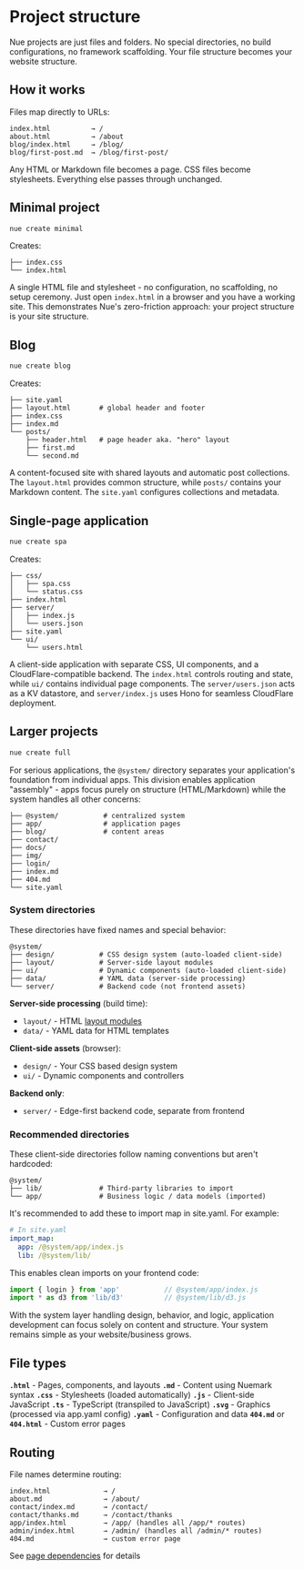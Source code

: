 
# Project structure
Nue projects are just files and folders. No special directories, no build configurations, no framework scaffolding. Your file structure becomes your website structure.

## How it works

Files map directly to URLs:

```
index.html          → /
about.html          → /about
blog/index.html     → /blog/
blog/first-post.md  → /blog/first-post/
```

Any HTML or Markdown file becomes a page. CSS files become stylesheets. Everything else passes through unchanged.

## Minimal project

```bash
nue create minimal
```

Creates:

```
├── index.css
└── index.html
```

A single HTML file and stylesheet - no configuration, no scaffolding, no setup ceremony. Just open `index.html` in a browser and you have a working site. This demonstrates Nue's zero-friction approach: your project structure is your site structure.


## Blog

```bash
nue create blog
```
Creates:

```
├── site.yaml
├── layout.html       # global header and footer
├── index.css
├── index.md
└── posts/
    ├── header.html   # page header aka. "hero" layout
    ├── first.md
    └── second.md
```

A content-focused site with shared layouts and automatic post collections. The `layout.html` provides common structure, while `posts/` contains your Markdown content. The `site.yaml` configures collections and metadata.


## Single-page application

```bash
nue create spa
```

Creates:

```
├── css/
│   ├── spa.css
│   └── status.css
├── index.html
├── server/
│   ├── index.js
│   └── users.json
├── site.yaml
└── ui/
    └── users.html
```

A client-side application with separate CSS, UI components, and a CloudFlare-compatible backend. The `index.html` controls routing and state, while `ui/` contains individual page components. The `server/users.json` acts as a KV datastore, and `server/index.js` uses Hono for seamless CloudFlare deployment.



## Larger projects

```bash
nue create full
```

For serious applications, the `@system/` directory separates your application's foundation from individual apps. This division enables application "assembly" - apps focus purely on structure (HTML/Markdown) while the system handles all other concerns:

```
├── @system/           # centralized system
├── app/               # application pages
├── blog/              # content areas
├── contact/
├── docs/
├── img/
├── login/
├── index.md
├── 404.md
└── site.yaml
```

### System directories

These directories have fixed names and special behavior:

```
@system/
├── design/           # CSS design system (auto-loaded client-side)
├── layout/           # Server-side layout modules
├── ui/               # Dynamic components (auto-loaded client-side)
├── data/             # YAML data (server-side processing)
└── server/           # Backend code (not frontend assets)
```

**Server-side processing** (build time):

- `layout/` - HTML [layout modules](/docs/layout-system)
- `data/` - YAML data for HTML templates


**Client-side assets** (browser):

- `design/` - Your CSS based design system
- `ui/` - Dynamic components and controllers

**Backend only**:
- `server/` - Edge-first backend code, separate from frontend


### Recommended directories
These client-side directories follow naming conventions but aren't hardcoded:

```
@system/
├── lib/              # Third-party libraries to import
└── app/              # Business logic / data models (imported)
```

It's recommended to add these to import map in site.yaml. For example:

```yaml
# In site.yaml
import_map:
  app: /@system/app/index.js
  lib: /@system/lib/
```

This enables clean imports on your frontend code:

```javascript
import { login } from 'app'           // @system/app/index.js
import * as d3 from 'lib/d3'          // @system/lib/d3.js
```

With the system layer handling design, behavior, and logic, application development can focus solely on content and structure. Your system remains simple as your website/business grows.


## File types

**`.html`** - Pages, components, and layouts
**`.md`** - Content using Nuemark syntax
**`.css`** - Stylesheets (loaded automatically)
**`.js`** - Client-side JavaScript
**`.ts`** - TypeScript (transpiled to JavaScript)
**`.svg`** - Graphics (processed via app.yaml config)
**`.yaml`** - Configuration and data
**`404.md`** or **`404.html`** - Custom error pages


## Routing
File names determine routing:

```
index.html             → /
about.md               → /about/
contact/index.md       → /contact/
contact/thanks.md      → /contact/thanks
app/index.html         → /app/ (handles all /app/* routes)
admin/index.html       → /admin/ (handles all /admin/* routes)
404.md                 → custom error page
```

See [page dependencies](page-dependencies) for details


